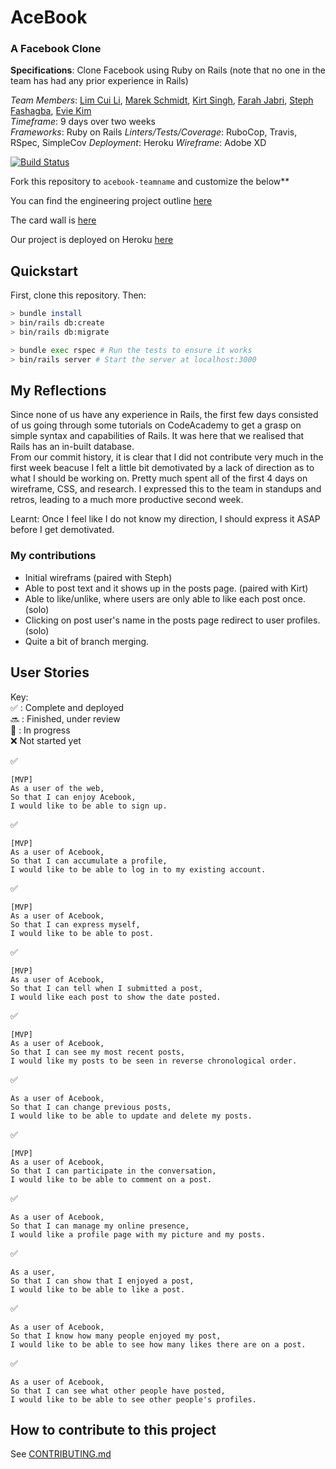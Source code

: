 # AceBook
### A Facebook Clone
**Specifications**: Clone Facebook using Ruby on Rails (note that no one in the team has had any prior experience in Rails)  

*Team Members*: [Lim Cui Li](https://github.com/limcuili), [Marek Schmidt](https://github.com/Mschmidt19), [Kirt Singh](https://github.com/kirtimansingh93), [Farah Jabri](https://github.com/fabjab86), [Steph Fashagba](https://github.com/stephfash), [Evie Kim](https://github.com/Eviekim)  
*Timeframe*: 9 days over two weeks  
*Frameworks*: Ruby on Rails
*Linters/Tests/Coverage*: RuboCop, Travis, RSpec, SimpleCov
*Deployment*: Heroku
*Wireframe*: Adobe XD


[![Build Status](https://travis-ci.org/fabjab86/acebook-Team-and-a-half.svg?branch=master)](https://travis-ci.org/fabjab86/acebook-Team-and-a-half)

Fork this repository to `acebook-teamname` and customize
the below**

You can find the engineering project outline <a href="https://github.com/makersacademy/course/tree/master/engineering_projects/rails">here</a>

The card wall is <a href="https://trello.com/b/ArBRnnAK/acebook">here</a>

Our project is deployed on Heroku <a href ="https://murmuring-earth-81334.herokuapp.com/">here</a>


## Quickstart

First, clone this repository. Then:

```bash
> bundle install
> bin/rails db:create
> bin/rails db:migrate

> bundle exec rspec # Run the tests to ensure it works
> bin/rails server # Start the server at localhost:3000
```

## My Reflections
Since none of us have any experience in Rails, the first few days consisted of us going through some tutorials on CodeAcademy to get a grasp on simple syntax and capabilities of Rails. It was here that we realised that Rails has an in-built database.  
From our commit history, it is clear that I did not contribute very much in the first week beacuse I felt a little bit demotivated by a lack of direction as to what I should be working on. Pretty much spent all of the first 4 days on wireframe, CSS, and research. I expressed this to the team in standups and retros, leading to a much more productive second week.

Learnt: Once I feel like I do not know my direction, I should express it ASAP before I get demotivated.  

### My contributions
- Initial wireframs (paired with Steph)  
- Able to post text and it shows up in the posts page. (paired with Kirt)  
- Able to like/unlike, where users are only able to like each post once. (solo)  
- Clicking on post user's name in the posts page redirect to user profiles.  (solo)  
- Quite a bit of branch merging.  

## User Stories
Key:  
:white_check_mark: : Complete and deployed  
:soon: : Finished, under review  
:construction: : In progress  
:x: Not started yet  


:white_check_mark:
```
[MVP]
As a user of the web,  
So that I can enjoy Acebook,  
I would like to be able to sign up.
```

:white_check_mark:
```
[MVP]
As a user of Acebook,  
So that I can accumulate a profile,  
I would like to be able to log in to my existing account.
```

:white_check_mark:
```
[MVP]
As a user of Acebook,  
So that I can express myself,  
I would like to be able to post.
```
:white_check_mark:

```
[MVP]
As a user of Acebook,
So that I can tell when I submitted a post,  
I would like each post to show the date posted.
```

:white_check_mark:
```
[MVP]
As a user of Acebook,  
So that I can see my most recent posts,  
I would like my posts to be seen in reverse chronological order.
```

:white_check_mark:
```
As a user of Acebook,
So that I can change previous posts,
I would like to be able to update and delete my posts.
```

:white_check_mark:
```
[MVP]
As a user of Acebook,
So that I can participate in the conversation,
I would like to be able to comment on a post.
```

:white_check_mark:
```
As a user of Acebook,  
So that I can manage my online presence,  
I would like a profile page with my picture and my posts.
```

:white_check_mark:
```
As a user,  
So that I can show that I enjoyed a post,  
I would like to be able to like a post.
```

:white_check_mark:
```
As a user of Acebook,  
So that I know how many people enjoyed my post,  
I would like to be able to see how many likes there are on a post.
```

:white_check_mark:
```
As a user of Acebook,  
So that I can see what other people have posted,  
I would like to be able to see other people's profiles.
```

## How to contribute to this project
See [CONTRIBUTING.md](CONTRIBUTING.md)
